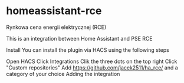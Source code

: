 # homeassistant-rce
Rynkowa cena energii elektrycznej (RCE)

This is an integration between Home Assistant and PSE RCE

Install
You can install the plugin via HACS using the following steps

Open HACS
Click Integrations
Clik the three dots on the top right
Click "Custom repositories"
Add https://github.com/jacek2511/ha_rce/ and a category of your choice
Adding the integration
